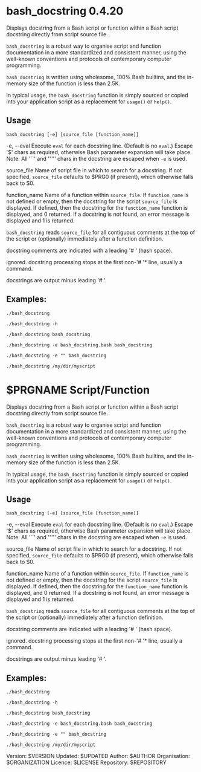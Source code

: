 # bash_docstring 0.4.20

Displays docstring from a Bash script or function within a Bash
script docstring directly from script source file.

`bash_docstring` is a robust way to organise script and function
documentation in a more standardized and consistent manner, using
the well-known conventions and protocols of contemporary computer
programming.

`bash_docstring` is written using wholesome, 100% Bash builtins,
and the in-memory size of the function is less than 2.5K.

In typical usage, the `bash_docstring` function is simply sourced
or copied into your application script as a replacement for
`usage()` or `help()`.

## Usage

  `bash_docstring [-e] [source_file [function_name]]`

  -e, --eval
      Execute `eval` for each docstring line. (Default is no
      `eval`.) Escape '$' chars as required, otherwise Bash
      parameter expansion will take place. Note: All '``' and '""'
      chars in the docstring are escaped when `-e` is used.

  source_file
      Name of script file in which to search for a docstring. If
      not specified, `source_file` defaults to $PRG0
      (if present), which otherwise falls back to $0.

  function_name
      Name of a function within `source_file`.
      If `function_name` is not defined or empty, then the
      docstring for the script `source_file` is displayed.
      If defined, then the docstring for the `function_name`
      function is displayed, and 0 returned.
      If a docstring is not found, an error message is displayed
      and 1 is returned.

  `bash_docstring` reads `source_file` for all contiguous comments
  at the top of the script or (optionally) immediately after a
  function definition.

  docstring comments are indicated with a leading '# '
  (hash space).

  ignored. docstring processing stops at the first non-'# '*
  line, usually a command.

  docstrings are output minus leading '# '.

## Examples:

  ```
  ./bash_docstring

  ./bash_docstring -h

  ./bash_docstring bash_docstring

  ./bash_docstring -e bash_docstring.bash bash_docstring

  ./bash_docstring -e "" bash_docstring

  ./bash_docstring /my/dir/myscript

  ```

# $PRGNAME Script/Function

Displays docstring from a Bash script or function within a Bash
script docstring directly from script source file.

`bash_docstring` is a robust way to organise script and function
documentation in a more standardized and consistent manner, using
the well-known conventions and protocols of contemporary computer
programming.

`bash_docstring` is written using wholesome, 100% Bash builtins,
and the in-memory size of the function is less than 2.5K.

In typical usage, the `bash_docstring` function is simply sourced
or copied into your application script as a replacement for
`usage()` or `help()`.

## Usage

  `bash_docstring [-e] [source_file [function_name]]`

  -e, --eval
      Execute `eval` for each docstring line. (Default is no
      `eval`.) Escape '\$' chars as required, otherwise Bash
      parameter expansion will take place. Note: All '``' and '""'
      chars in the docstring are escaped when `-e` is used.

  source_file
      Name of script file in which to search for a docstring. If
      not specified, `source_file` defaults to \$PRG0
      (if present), which otherwise falls back to \$0.

  function_name
      Name of a function within `source_file`.
      If `function_name` is not defined or empty, then the
      docstring for the script `source_file` is displayed.
      If defined, then the docstring for the `function_name`
      function is displayed, and 0 returned.
      If a docstring is not found, an error message is displayed
      and 1 is returned.

  `bash_docstring` reads `source_file` for all contiguous comments
  at the top of the script or (optionally) immediately after a
  function definition.

  docstring comments are indicated with a leading '# '
  (hash space).

  ignored. docstring processing stops at the first non-'# '*
  line, usually a command.

  docstrings are output minus leading '# '.

## Examples:

  ```
  ./bash_docstring

  ./bash_docstring -h

  ./bash_docstring bash_docstring

  ./bash_docstring -e bash_docstring.bash bash_docstring

  ./bash_docstring -e "" bash_docstring

  ./bash_docstring /my/dir/myscript

  ```


Version: $VERSION
Updated: $UPDATED
Author: $AUTHOR
Organisation: $ORGANIZATION
Licence: $LICENSE
Repository: $REPOSITORY

